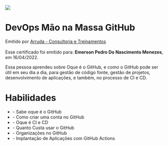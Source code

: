<body>
<main id=root>
<div><div><div>
<p><img src=
"
https://creds.arruda.io/events/devops_mao_na_massa_github/badge.png
"
 /></p>
</div></div></div>
<div><div><div><div><div><div>
<h1>DevOps Mão na Massa GitHub</h1>
<div><div>Emitido por <a href="https://arruda.io">Arruda - Consultoria e Treinamentos</a></div><div>&nbsp;</div>
<div>Esse certificado foi emitido para: <strong>Emerson Pedro Do Nascimento Menezes</strong>, em 16/04/2022.</div>
</div></div>
<p> Essa pessoa aprendeu sobre Oque é o GitHub, e como o GitHub pode ser útil em seu dia a dia, para gestão de código fonte, gestão de projetos, desenvolvimento de aplicações, e também, no processo de CI e CD.</p>
</div><div>
<h1>Habilidades</h1>
<ul>
<li>- Sabe oque é o GitHub
</li>
<li>- Como criar uma conta no GitHub
</li>
<li>- Oque é CI e CD
</li>
<li>- Quanto Custa usar o GitHub
</li>
<li>- Organizações no GitHub
</li>
<li>- Implantação de Aplicações com GitHub Actions
</li></ul>
</div><div>&nbsp;</div></div></div></div></div></main></body>
